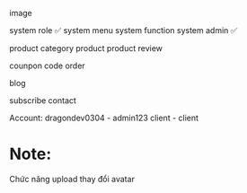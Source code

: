 image

system role ✅
system menu
system function
system admin ✅

product category
product
product review

counpon code
order

blog

subscribe
contact

Account: dragondev0304 - admin123
client - client

# Note:

Chức năng upload thay đổi avatar
